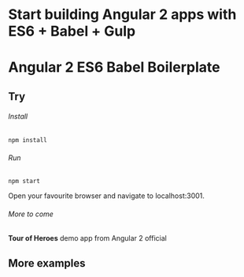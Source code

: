 # Start building Angular 2 apps with ES6 + Babel + Gulp
# Angular 2 ES6 Babel Boilerplate

## Try

###### Install
```
npm install
```

###### Run
```
npm start
```
Open your favourite browser and navigate to localhost:3001.

###### More to come
**Tour of Heroes** demo app from Angular 2 official

## More examples
